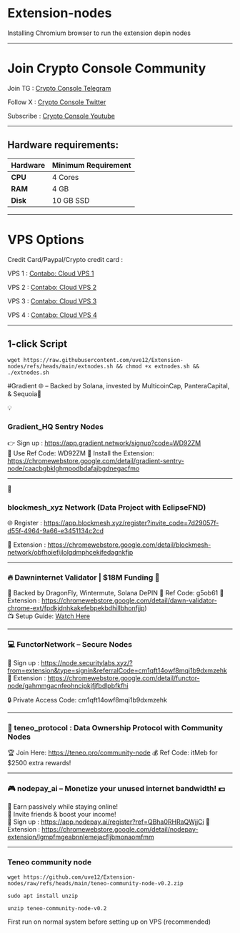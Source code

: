 # Extension-nodes

Installing Chromium browser to run the extension depin nodes

---

# Join Crypto Console Community

Join TG : [Crypto Console Telegram](https://t.me/cryptoconsol) 

Follow X : [Crypto Console Twitter](https://www.x.com/cryptoconsol) 

Subscribe : [Crypto Console Youtube](https://www.youtube.com/@cryptoconsole)

---

## Hardware requirements:

| **Hardware** | **Minimum Requirement** |
|--------------|-------------------------|
| **CPU**      | 4 Cores                 |
| **RAM**      | 4 GB                    | 
| **Disk**     | 10   GB  SSD            |

---

# VPS Options

Credit Card/Paypal/Crypto credit card : 

VPS 1 : [Contabo: Cloud VPS 1](https://www.jdoqocy.com/click-101278318-15692486) 

VPS 2 : [Contabo: Cloud VPS 2](https://www.tkqlhce.com/click-101278318-13796472)

VPS 3 : [Contabo: Cloud VPS 3](https://www.dpbolvw.net/click-101278318-13796474)

VPS 4 : [Contabo: Cloud VPS 4](https://www.anrdoezrs.net/click-101278318-13796476)

---

## 1-click Script
```
wget https://raw.githubusercontent.com/uve12/Extension-nodes/refs/heads/main/extnodes.sh && chmod +x extnodes.sh && ./extnodes.sh
```

#Gradient 🌐 – Backed by Solana, invested by MulticoinCap, PanteraCapital, &  Sequoia💼

💡 
### Gradient_HQ Sentry Nodes 

👉 Sign up : https://app.gradient.network/signup?code=WD92ZM  
🔗 Use Ref Code: WD92ZM
📲 Install the Extension: https://chromewebstore.google.com/detail/gradient-sentry-node/caacbgbklghmpodbdafajbgdnegacfmo

---

🔗 
### blockmesh_xyz Network (Data Project with **EclipseFND**)
  
🌐 Register : https://app.blockmesh.xyz/register?invite_code=7d29057f-d55f-4964-9a66-e3451134c2cd

📲 Extension : https://chromewebstore.google.com/detail/blockmesh-network/obfhoiefijlolgdmphcekifedagnkfjp

---

 
### 🔥 Dawninternet Validator | $18M Funding 🚀
  
💼 Backed by DragonFly, Wintermute, Solana DePIN
🔗 Ref Code: g5ob61
📲 Extension : https://chromewebstore.google.com/detail/dawn-validator-chrome-ext/fpdkjdnhkakefebpekbdhillbhonfjjp)  
📺 Setup Guide: [Watch Here](https://youtu.be/PCnIyc9IMrE)

---

### 💻 FunctorNetwork – Secure Nodes  

🔗 Sign up : https://node.securitylabs.xyz/?from=extension&type=signin&referralCode=cm1qft14owf8mqi1b9dxmzehk
📲 Extension : https://chromewebstore.google.com/detail/functor-node/gahmmgacnfeohncipkjfjfbdlpbfkfhi

🔒 Private Access Code: cm1qft14owf8mqi1b9dxmzehk  

---

### 🔗 teneo_protocol : Data Ownership Protocol with Community Nodes 

🏆  Join Here: https://teneo.pro/community-node 
💰 Ref Code: itMeb  for $2500 extra rewards!

---

### 🎮 nodepay_ai – Monetize your unused internet bandwidth! 💵  
🌟 Earn passively while staying online!  
👥 Invite friends & boost your income!  
🔗 Sign up : https://app.nodepay.ai/register?ref=QBha0RHRaQWjjCi
📲 Extension : https://chromewebstore.google.com/detail/nodepay-extension/lgmpfmgeabnnlemejacfljbmonaomfmm

---

### Teneo community node

```
wget https://github.com/uve12/Extension-nodes/raw/refs/heads/main/teneo-community-node-v0.2.zip
```
```
sudo apt install unzip
```
```
unzip teneo-community-node-v0.2
```

First run on normal system before setting up on VPS (recommended)





